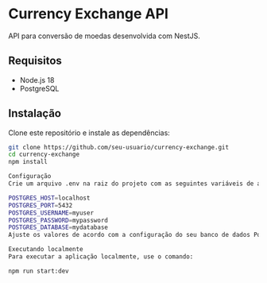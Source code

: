 # Currency Exchange API

API para conversão de moedas desenvolvida com NestJS.

## Requisitos

- Node.js 18
- PostgreSQL

## Instalação

Clone este repositório e instale as dependências:

```bash
git clone https://github.com/seu-usuario/currency-exchange.git
cd currency-exchange
npm install

Configuração
Crie um arquivo .env na raiz do projeto com as seguintes variáveis de ambiente:

POSTGRES_HOST=localhost
POSTGRES_PORT=5432
POSTGRES_USERNAME=myuser
POSTGRES_PASSWORD=mypassword
POSTGRES_DATABASE=mydatabase
Ajuste os valores de acordo com a configuração do seu banco de dados PostgreSQL.

Executando localmente
Para executar a aplicação localmente, use o comando:

npm run start:dev